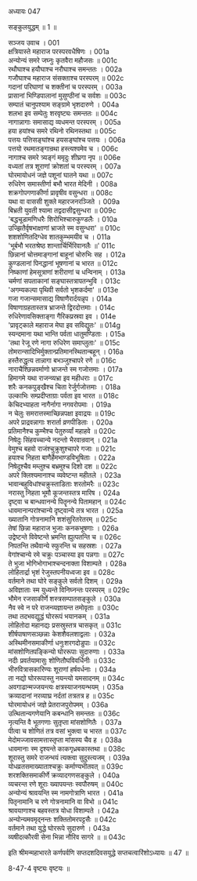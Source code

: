अध्यायः 047

सङ्कुलयुद्धम् ॥ 1 ॥

सञ्जय उवाच ।	001  
क्षत्रियास्ते महाराज परस्परवधैषिणः ।	001a  
अन्योन्यं समरे जघ्नुः कृतवैरा महौजसः ॥	001c  
रथौघाश्च हयौघाश्च नरौघाश्च समन्ततः ।	002a  
गजौघाश्च महाराज संसक्ताश्च परस्परम् ॥	002c  
गदानां परिघाणां च शक्तीनां च परस्परम् ।	003a  
प्रासानां भिण्डिपालानां मुसुण्ठीनां च सर्वशः ॥	003c  
सम्पातं चानुपश्याम सङ्ग्रामे भृशदारुणे ।	004a  
शलभा इव सम्पेतुः शरवृष्ट्यः समन्ततः ॥	004c  
नागान्नागाः समासाद्य व्यधमन्त परस्परम् ।	005a  
हया हयांश्च समरे रथिनो रथिनस्तथा ॥	005c  
पत्तयः पत्तिसङ्घांश्च हयसङ्घांश्च पत्तयः ।	006a  
पत्तयो रथमातङ्गान्रथा हस्त्यश्वमेव च ।	006c  
नागाश्च समरे त्र्यङ्गं ममृदुः शीघ्रगा नृप ॥	006e  
वध्यतां तत्र शूराणां क्रोशतां च परस्परम् ।	007a  
घोरमायोधनं जज्ञे पशूनां घातने यथा ॥	007c  
रुधिरेण समास्तीर्णा बभौ भारत मेदिनी ।	008a  
शक्रगोपगणाकीर्णा प्रावृषीव वसुन्धरा ॥	008c  
यथा वा वाससी शुक्ले महारजनरञ्जिते ।	009a  
बिभ्रती युवती श्यामा तद्वदासीद्वसुन्धरा ॥	009c  
\'बद्धचूडामणिधरैः शिरोभिश्चारुकुण्डलैः ।	010a  
उज्झितैर्वृषभाक्षाणां भ्राजते स्म वसुन्धरा\' ॥	010c  
शशशोणितदिग्धेव शातकुम्भमयीव च ।	011a  
\'भूर्बभौ भरतश्रेष्ठ शान्तार्चिर्भिरिवानलैः ॥\'	011c  
छिन्नानां चोत्तमाङ्गानां बाहूनां चोरुभिः सह ।	012a  
कुण्डलानां पिनद्धानां भूषणानां च भारत ॥	012c  
निष्काणां हेमसूत्राणां शरीराणां च धन्विनाम् ।	013a  
चर्मणां सपताकानां सङ्घास्तत्रापतन्भुवि ।	013c  
\'अगम्यकल्पा पृथिवी सर्वतो भृशकर्दमा\' ॥	013e  
गजा गजान्समासाद्य विषाणैरार्दयन्नृप ।	014a  
विषाणाग्रहतास्तत्र भ्राजन्ते द्विरदोत्तमाः ।	014c  
रुधिरेणावसिक्ताङ्गा गैरिकप्रस्रवा इव ।	014e  
\'प्रावृट्काले महाराज मेघा इव सविद्युतः\' ॥	014g  
स्यन्दमाना यथा भान्ति पर्वता धातुमण्डिताः ।	015a  
\'तथा रेजू रणे नागा रुधिरेण समाप्लुताः\' ॥	015c  
तोमरान्सादिभिर्मुक्तान्प्रतिमानस्थितान्बहून् ।	016a  
हस्तैरुद्धृत्य तान्नागा बभञ्जुश्चापरे रणे ॥	016c  
नाराचैश्छिन्नवर्माणो भ्राजन्ते स्म गजोत्तमाः ।	017a  
हिमागमे यथा राजन्व्यभ्रा इव महीधराः ॥	017c  
शरैः कनकपुङ्खैश्च चिता रेर्जुर्गजोत्तमाः ।	018a  
उल्काभिः सम्प्रदीप्ताग्राः पर्वता इव भारत ॥	018c  
केचिदभ्याहता नागैर्नागा नगवरोपमाः ।	019a  
न चेलुः समरात्तस्माच्छिन्नपक्षा इवाद्रयः ॥	019c  
अपरे प्राद्रवन्नागाः शरार्ता व्रणपीडिताः ।	020a  
प्रतिमानैश्च कुम्भैश्च पेतुरुर्व्यां महाहवे ॥	020c  
निषेदुः सिंहवच्चान्ये नदन्तो भैरवान्रवान् ।	021a  
वेमुश्च बहवो राजंश्चुक्रुशुश्चापरे गजाः ॥	021c  
हयाश्च निहता बाणैर्हेमभाण्डविभूषिताः ।	022a  
निषेदुश्चैव मम्लुश्च बभ्रमुश्च दिशो दश ॥	022c  
अपरे क्लिश्यमानाश्च व्यवेष्टन्त महीतले ।	023a  
भावान्बहुविधांश्चक्रुस्ताडिताः शरतोमरैः ॥	023c  
नरास्तु निहता भूमौ कूजन्तस्तत्र मारिष ।	024a  
दृष्ट्वा च बान्धवानन्ये पितॄनन्ये पितामहान् ॥	024c  
धावमानान्परांश्चान्ये दृष्ट्वान्ये तत्र भारत ।	025a  
ख्यातानि गोत्रनामानि शशंसुरितरेतरम् ॥	025c  
तेषां छिन्ना महाराज भुजाः कनकभूषणाः ।	026a  
उद्वेष्टन्ते विवेष्टन्ते भ्रमन्ति ह्युत्पतन्ति च ॥	026c  
निपतन्ति तथैवान्ये स्फुरन्ति च सहस्रशः ।	027a  
वेगांश्चान्ये रमे चक्रुः पञ्चास्या इव पन्नगाः ॥	027c  
ते भुजा भोगिभोगाभाश्चन्दनाक्ता विशाम्पते ।	028a  
लोहितार्द्रा भृशं रेजुस्तपनीयध्वजा इव ॥	028c  
वर्तमाने तथा घोरे सङ्कुले सर्वतो दिशम् ।	029a  
अविज्ञाताः स्म युध्यन्ते विनिघ्नन्तः परस्परम् ॥	029c  
भौमेन रजसाकीर्णे शस्त्रसम्पातसङ्कुले ।	030a  
नैव स्वे न परे राजन्व्यज्ञायन्त तमोवृताः ॥	030c  
तथा तदभवद्युद्धं घोररूपं भयानकम् ।	031a  
लोहितोदा महानद्यः प्रसस्रुस्तत्र चासकृत् ॥	031c  
शीर्षपाषाणसञ्छन्नाः केशशैवलशाद्वलाः ।	032a  
अस्थिमीनसमाकीर्णा धनुःशरगदोडुपाः ॥	032c  
मांसशोणितपङ्किन्यो घोररूपाः सुदारुणाः ।	033a  
नदीः प्रवर्तयामासुः शोणितौघविवर्धिनीः ॥	033c  
भीरुवित्रासकारिण्यः शूराणां हर्षवर्धनाः ।	034a  
ता नद्यो घोररूपास्तु नयन्त्यो यमसादनम् ॥	034c  
अवगाढान्मज्जयन्त्यः क्षत्रस्याजनयन्भयम् ।	035a  
क्रव्यादानां नरव्याघ्र नर्दतां तत्रतत्र ह ॥	035c  
घोरमायोधनं जज्ञे प्रेतराजपुरोपमम् ।	036a  
उत्थितान्यगणेयानि कबन्धानि समन्ततः ॥	036c  
नृत्यन्ति वै भूतगणाः सुतृप्ता मांसशोणितैः ।	037a  
पीत्वा च शोणितं तत्र वसां भुक्त्वा च भारत ॥	037c  
मेदोमज्जावसामत्तास्तृप्ता मांसस्य चैव ह ।	038a  
धावमानाः स्म दृश्यन्ते काकगृध्रबकास्तथा ॥	038c  
शूरास्तु समरे राजन्भयं त्यक्त्वा सुदुस्त्यजम् ।	039a  
योधव्रतसमाख्याताश्चक्रुः कर्माण्यभीतवत् ॥	039c  
शरशक्तिसमाकीर्णे क्रव्यादगणसङ्कुले ।	040a  
व्यचरन्त रणे शूराः ख्यापयन्तः स्वपौरुषम् ॥	040c  
अन्योन्यं श्रावयन्ति स्म नामगोत्राणि भारत ।	041a  
पितृनामानि च रणे गोत्रनामानि वा विभो ॥	041c  
श्रावयाणाश्च बहवस्तत्र योधा विशाम्पते ।	042a  
अन्योन्यमवमृद्नन्तः शक्तितोमरपट्टसैः ॥	042c  
वर्तमाने तथा युद्धे घोररूपे सुदारुणे ।	043a  
व्यषीदत्कौरवी सेना भिन्ना नौरिव सागरे ॥ ॥	043c  

इति श्रीमन्महाभारते कर्णपर्वणि सप्तदशदिवसयुद्धे सप्तचत्वारिंशोऽध्यायः ॥ 47 ॥

8-47-4 वृष्ट्यः वृष्टयः ॥
